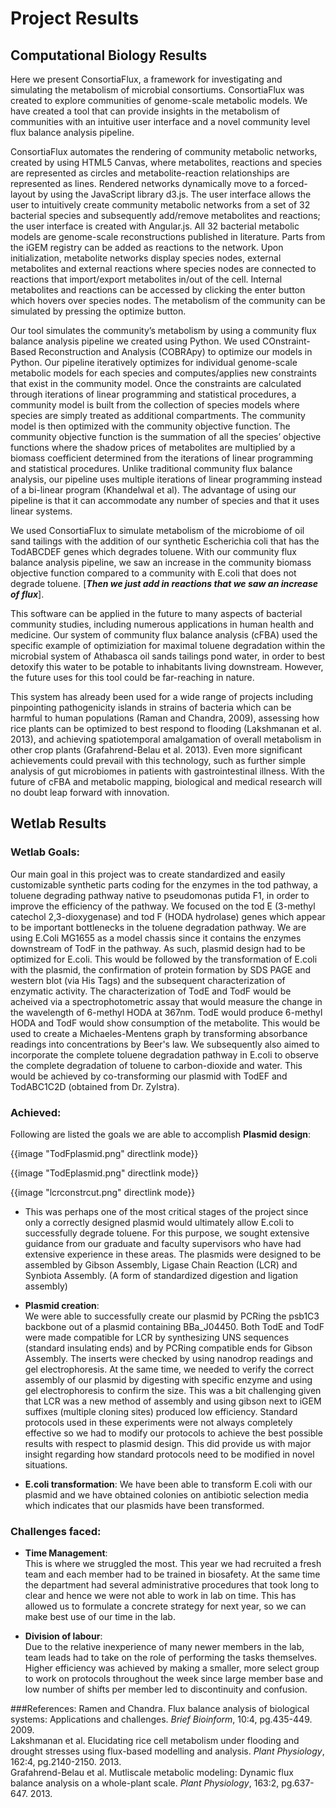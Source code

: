 # Project Results

## Computational Biology Results

Here we present ConsortiaFlux, a framework for investigating and simulating the metabolism of microbial consortiums. ConsortiaFlux was created to explore communities of genome-scale metabolic models. We have created a tool that can provide insights in the metabolism of communities with an intuitive user interface and a novel community level flux balance analysis pipeline.

ConsortiaFlux automates the rendering of community metabolic networks, created by using HTML5 Canvas, where metabolites, reactions and species are represented as circles and metabolite-reaction relationships are represented as lines. Rendered networks dynamically move to a forced-layout by using the JavaScript library d3.js. The user interface allows the user to intuitively create community metabolic networks from a set of 32 bacterial species and subsequently add/remove metabolites and reactions; the user interface is created with Angular.js. All 32 bacterial metabolic models are genome-scale reconstructions published in literature. Parts from the iGEM registry can be added as reactions to the network. Upon initialization, metabolite networks display species nodes, external metabolites and external reactions where species nodes are connected to reactions that import/export metabolites in/out of the cell. Internal metabolites and reactions can be accessed by clicking the enter button which hovers over species nodes. The metabolism of the community can be simulated by pressing the optimize button.

Our tool simulates the community’s metabolism by using a community flux balance analysis pipeline we created using Python. We used COnstraint-Based Reconstruction and Analysis (COBRApy) to optimize our models in Python. Our pipeline iteratively optimizes for individual genome-scale metabolic models for each species and computes/applies new constraints that exist in the community model. Once the constraints are calculated through iterations of linear programming and statistical procedures, a community model is built from the collection of species models where species are simply treated as additional compartments. The community model is then optimized with the community objective function. The community objective function is the summation of all the species’ objective functions where the shadow prices of metabolites are multiplied by a biomass coefficient determined from the iterations of linear programming and statistical procedures. Unlike traditional community flux balance analysis, our pipeline uses multiple iterations of linear programming instead of a bi-linear program (Khandelwal et al). The advantage of using our pipeline is that it can accommodate any number of species and that it uses linear systems. 

We used ConsortiaFlux to simulate metabolism of the microbiome of oil sand tailings with the addition of our synthetic Escherichia coli that has the TodABCDEF genes which degrades toluene. With our community flux balance analysis pipeline, we saw an increase in the community biomass objective function compared to a community with E.coli that does not degrade toluene. [***Then we just add in reactions that we saw an increase of flux***].

This software can be applied in the future to many aspects of bacterial community studies, including numerous applications in human health and medicine. Our system of community flux balance analysis (cFBA) used the specific example of optimiziation for maximal toluene degradation within the microbial system of Athabasca oil sands tailings pond water, in order to best detoxify this water to be potable to inhabitants living downstream. However, the future uses for this tool could be far-reaching in nature.

This system has already been used for a wide range of projects including pinpointing pathogenicity islands in strains of bacteria which can be harmful to human populations (Raman and Chandra, 2009), assessing how rice plants can be optimized to best respond to flooding (Lakshmanan et al. 2013), and achieving spatiotemporal amalgamation of overall metabolism in other crop plants (Grafahrend-Belau et al. 2013). Even more significant achievements could prevail with this technology, such as further simple analysis of gut microbiomes in patients with gastrointestinal illness. With the future of cFBA and metabolic mapping, biological and medical research will no doubt leap forward with innovation.

## Wetlab Results

### Wetlab Goals:

Our main goal in this project was to create standardized and easily customizable synthetic parts coding for the enzymes in the tod pathway, a toluene degrading pathway native to pseudomonas putida F1, in order to improve the efficiency of the pathway. We focused on the tod E (3-methyl catechol 2,3-dioxygenase) and tod F (HODA hydrolase) genes which appear to be important bottlenecks in the toluene degradation pathway. We are using E.Coli MG1655 as a model chassis since it contains the enzymes downstream of TodF in the pathway. As such, plasmid design had to be optimized for E.coli. This would be followed by the transformation of E.coli with the plasmid, the confirmation of protein formation by SDS PAGE and western blot (via His Tags) and the subsequent characterization of enzymatic activity. The characterization of TodE and TodF would be acheived via a spectrophotometric assay that would measure the change in the wavelength of 6-methyl HODA at 367nm. TodE would produce 6-methyl HODA and TodF would show consumption of the metabolite. This would be used to create a Michaeles-Mentens graph by transforming absorbance readings into concentrations by Beer's law. We subsequently also aimed to incorporate the complete toluene degradation pathway in E.coli to observe the complete degradation of toluene to carbon-dioxide and water. This would be achieved by co-transforming our plasmid with TodEF and TodABC1C2D (obtained from Dr. Zylstra).

### Achieved:
Following are listed the goals we are able to accomplish
__Plasmid design__:  

<p class="image-wrapper">
{{image "TodFplasmid.png" directlink mode}}
</p>

<p class="image-wrapper">
{{image "TodEplasmid.png" directlink mode}}
</p>

<p class="image-wrapper">
{{image "lcrconstrcut.png" directlink mode}}
</p>

* This was perhaps one of the most critical stages of the project since only a correctly designed plasmid would ultimately allow E.coli to successfully degrade toluene. For this purpose, we sought extensive guidance from our graduate and faculty supervisors who have had extensive experience in these areas. The plasmids were designed to be assembled by Gibson Assembly, Ligase Chain Reaction (LCR) and Synbiota Assembly. (A form of standardized digestion and ligation assembly) 


* __Plasmid creation__:  
We were able to successfully create our plasmid by PCRing the psb1C3 backbone out of a plasmid containing BBa_J04450. Both TodE and TodF were made compatible for LCR by synthesizing UNS sequences (standard insulating ends) and by PCRing compatible ends for Gibson Assembly. The inserts were checked by using nanodrop readings and gel electrophoresis. At the same time, we needed to verify the correct assembly of our plasmid by digesting with specific enzyme and using gel electrophoresis to confirm the size. This was a bit challenging given that LCR was a new method of assembly and using gibson next to iGEM suffixes (multiple cloning sites) produced low efficiency. Standard protocols used in these experiments were not always completely effective so we had to modify our protocols to achieve the best possible results with respect to plasmid design. This did provide us with major insight regarding how standard protocols need to be modified in novel situations.

* __E.coli transformation__:
We have been able to transform E.coli with our plasmid and we have obtained colonies on antibiotic selection media which indicates that our plasmids have been transformed. 

### Challenges faced:
* __Time Management__:  
This is where we struggled the most. This year we had recruited a fresh team and each member had to be trained in biosafety. At the same time the department had several administrative procedures that took long to clear and hence we were not able to work in lab on time. This has allowed us to formulate a concrete strategy for next year, so we can make best use of our time in the lab.

* __Division of labour__:  
Due to the relative inexperience of many newer members in the lab, team leads had to take on the role of performing the tasks themselves. Higher efficiency was achieved by making a smaller, more select group to work on protocols throughout the week since large member base and low number of shifts per member led to discontinuity and confusion.


###References: 
Ramen and Chandra. Flux balance analysis of biological systems: Applications and challenges. *Brief Bioinform*, 10:4, pg.435-449. 2009.   
Lakshmanan et al. Elucidating rice cell metabolism under flooding and drought stresses using flux-based modelling and analysis. *Plant Physiology*, 162:4, pg.2140-2150. 2013.    
Grafahrend-Belau et al. Mutliscale metabolic modeling: Dynamic flux balance analysis on a whole-plant scale. *Plant Physiology*, 163:2, pg.637-647. 2013.   
